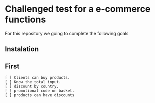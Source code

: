 # Challenged test for a e-commerce functions

For this repository we going to complete the following goals

## Instalation

## First

    [ ] Clients can buy products.
    [ ] Know the total input.
    [ ] discount by country.
    [ ] promotional code on basket.
    [ ] products can have discounts
